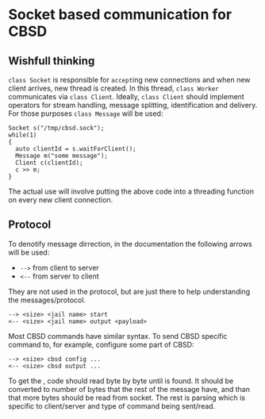 # Socket based communication for CBSD

## Wishfull thinking

`class Socket` is responsible for `accept`ing new connections and when new client arrives, new thread is created. In this thread, `class Worker` communicates via `class Client`. Ideally, `class Client` should implement operators for stream handling, message splitting, identification and delivery. For those purposes `class Message` will be used:
```
Socket s("/tmp/cbsd.sock");
while(1)
{
  auto clientId = s.waitForClient();
  Message m("some message");
  Client c(clientId);
  c >> m;
}
```

The actual use will involve putting the above code into a threading function on every new client connection.

## Protocol

To denotify message dirrection, in the documentation the following arrows will be used:

* `-->` from client to server
* `<--` from server to client

They are not used in the protocol, but are just there to help understanding the messages/protocol.

```
--> <size> <jail name> start
<-- <size> <jail name> output <payload>
```

Most CBSD commands have similar syntax. To send CBSD specific command to, for example, configure some part of CBSD:

```
--> <size> cbsd config ...
<-- <size> cbsd output ...
```

To get the <size>, code should read byte by byte until <space> is found. It should be converted to number of bytes that the rest of the message have, and than that more bytes should be read from socket. The rest is parsing which is specific to client/server and type of command being sent/read.
